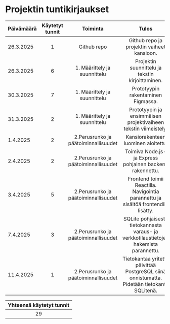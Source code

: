 # Projektin tuntikirjaukset

| Päivämäärä  | Käytetyt tunnit | Toiminta |  Tulos |
| :---  |     :---:      |     :---:      |     :---:      |
| 26.3.2025 | 1 | Github repo | Github repo ja projektin vaiheet kansioon. |
| 26.3.2025 | 6 | 1. Määrittely ja suunnittelu | Projektin suunnittelu ja tekstin kirjoittaminen. |
| 30.3.2025 | 7 | 1. Määrittely ja suunnittelu | Prototyypin rakentaminen Figmassa. |
| 31.3.2025 | 2 | 1. Määrittely ja suunnittelu| Prototyypin ja ensimmäisen projektivaiheen tekstin viimeistely. |
| 1.4.2025 | 2 | 2.Perusrunko ja päätoiminnallisuudet| Kansiorakenteen luominen aloitettu. |
| 2.4.2025 | 2 | 2.Perusrunko ja päätoiminnallisuudet| Toimiva Node.js- ja Express pohjainen backend rakennettu.|
| 3.4.2025 | 5 | 2.Perusrunko ja päätoiminnallisuudet| Frontend toimii Reactilla. Navigointia parannettu ja sisältöä frontendiin lisätty. |
| 7.4.2025 | 3 | 2.Perusrunko ja päätoiminnallisuudet| SQLite pohjaisesta tietokannasta varaus- ja verkkotilaustietojen hakemista parannettu. |
| 11.4.2025 | 1 | 2.Perusrunko ja päätoiminnallisuudet| Tietokantaa yritetty päivittää PostgreSQL siinä onnistumatta. Pidetään tietokanta SQLitenä. |

|Yhteensä käytetyt tunnit|
|     :---:      |
|29|